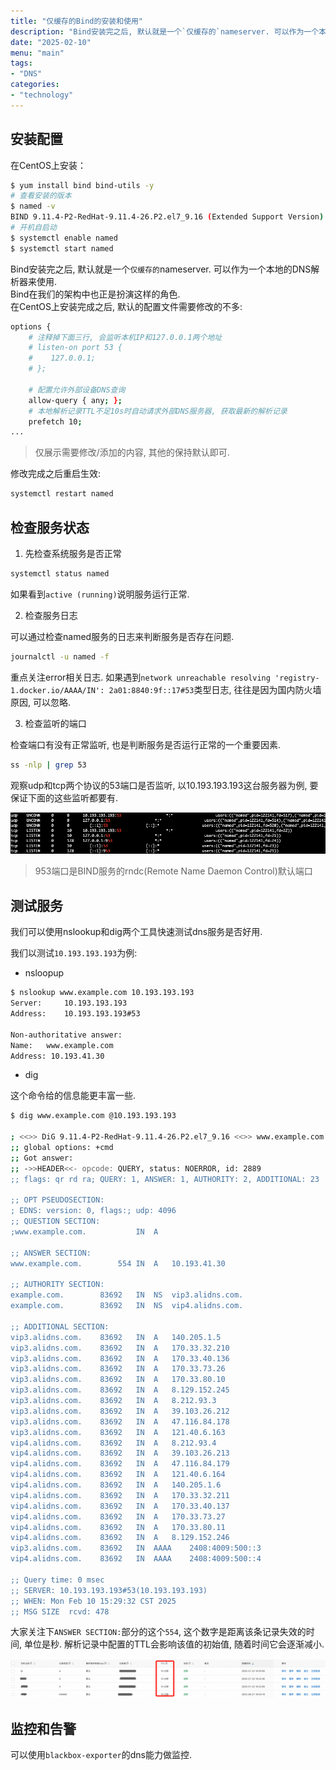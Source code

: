 ```yaml
---
title: "仅缓存的Bind的安装和使用"
description: "Bind安装完之后, 默认就是一个`仅缓存的`nameserver. 可以作为一个本地的DNS解析器来使用. Bind在我们的架构中也正是扮演这样的角色. 在CentOS上安装完成之后, 默认的配置文件需要修改的不多"
date: "2025-02-10"
menu: "main"
tags:
- "DNS"
categories:
- "technology"
---
```


## 安装配置

在CentOS上安装：

```sh
$ yum install bind bind-utils -y
# 查看安装的版本
$ named -v
BIND 9.11.4-P2-RedHat-9.11.4-26.P2.el7_9.16 (Extended Support Version) <id:7107deb>
# 开机自启动
$ systemctl enable named
$ systemctl start named
```

Bind安装完之后, 默认就是一个`仅缓存的`nameserver. 可以作为一个本地的DNS解析器来使用.  
Bind在我们的架构中也正是扮演这样的角色.  
在CentOS上安装完成之后, 默认的配置文件需要修改的不多:

```sh
options {
    # 注释掉下面三行, 会监听本机IP和127.0.0.1两个地址
    # listen-on port 53 { 
    #    127.0.0.1;
    # };

    # 配置允许外部设备DNS查询
	allow-query { any; };
    # 本地解析记录TTL不足10s时自动请求外部DNS服务器, 获取最新的解析记录
    prefetch 10;
...
```

> 仅展示需要修改/添加的内容, 其他的保持默认即可.

修改完成之后重启生效:

```sh
systemctl restart named
```

## 检查服务状态

1. 先检查系统服务是否正常

```sh
systemctl status named
```
如果看到`active (running)`说明服务运行正常.

2. 检查服务日志

可以通过检查named服务的日志来判断服务是否存在问题.

```sh
journalctl -u named -f
```

重点关注error相关日志. 如果遇到`network unreachable resolving 'registry-1.docker.io/AAAA/IN': 2a01:8840:9f::17#53`类型日志, 往往是因为国内防火墙原因, 可以忽略.

3. 检查监听的端口

检查端口有没有正常监听, 也是判断服务是否运行正常的一个重要因素.

```sh
ss -nlp | grep 53
```

观察udp和tcp两个协议的53端口是否监听, 以10.193.193.193这台服务器为例, 要保证下面的这些监听都要有.

![ss bind 53 port](image-3.png)

> 953端口是BIND服务的rndc(Remote Name Daemon Control)默认端口

## 测试服务

我们可以使用nslookup和dig两个工具快速测试dns服务是否好用.  

我们以测试`10.193.193.193`为例:

- nsloopup

```sh
$ nslookup www.example.com 10.193.193.193
Server:		10.193.193.193
Address:	10.193.193.193#53

Non-authoritative answer:
Name:	www.example.com
Address: 10.193.41.30
```

- dig

这个命令给的信息能更丰富一些.

```sh
$ dig www.example.com @10.193.193.193

; <<>> DiG 9.11.4-P2-RedHat-9.11.4-26.P2.el7_9.16 <<>> www.example.com @10.193.193.193
;; global options: +cmd
;; Got answer:
;; ->>HEADER<<- opcode: QUERY, status: NOERROR, id: 2889
;; flags: qr rd ra; QUERY: 1, ANSWER: 1, AUTHORITY: 2, ADDITIONAL: 23

;; OPT PSEUDOSECTION:
; EDNS: version: 0, flags:; udp: 4096
;; QUESTION SECTION:
;www.example.com.			IN	A

;; ANSWER SECTION:
www.example.com.		554	IN	A	10.193.41.30

;; AUTHORITY SECTION:
example.com.		83692	IN	NS	vip3.alidns.com.
example.com.		83692	IN	NS	vip4.alidns.com.

;; ADDITIONAL SECTION:
vip3.alidns.com.	83692	IN	A	140.205.1.5
vip3.alidns.com.	83692	IN	A	170.33.32.210
vip3.alidns.com.	83692	IN	A	170.33.40.136
vip3.alidns.com.	83692	IN	A	170.33.73.26
vip3.alidns.com.	83692	IN	A	170.33.80.10
vip3.alidns.com.	83692	IN	A	8.129.152.245
vip3.alidns.com.	83692	IN	A	8.212.93.3
vip3.alidns.com.	83692	IN	A	39.103.26.212
vip3.alidns.com.	83692	IN	A	47.116.84.178
vip3.alidns.com.	83692	IN	A	121.40.6.163
vip4.alidns.com.	83692	IN	A	8.212.93.4
vip4.alidns.com.	83692	IN	A	39.103.26.213
vip4.alidns.com.	83692	IN	A	47.116.84.179
vip4.alidns.com.	83692	IN	A	121.40.6.164
vip4.alidns.com.	83692	IN	A	140.205.1.6
vip4.alidns.com.	83692	IN	A	170.33.32.211
vip4.alidns.com.	83692	IN	A	170.33.40.137
vip4.alidns.com.	83692	IN	A	170.33.73.27
vip4.alidns.com.	83692	IN	A	170.33.80.11
vip4.alidns.com.	83692	IN	A	8.129.152.246
vip3.alidns.com.	83692	IN	AAAA	2408:4009:500::3
vip4.alidns.com.	83692	IN	AAAA	2408:4009:500::4

;; Query time: 0 msec
;; SERVER: 10.193.193.193#53(10.193.193.193)
;; WHEN: Mon Feb 10 15:29:32 CST 2025
;; MSG SIZE  rcvd: 478
```

大家关注下`ANSWER SECTION:`部分的这个`554`, 这个数字是距离该条记录失效的时间, 单位是秒. 解析记录中配置的TTL会影响该值的初始值, 随着时间它会逐渐减小.

![aliyun dns ttl](image.png)

## 监控和告警

可以使用`blackbox-exporter`的dns能力做监控.